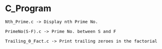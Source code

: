 # C_Program

<pre>
Nth_Prime.c -> Display nth Prime No.

PrimeNo(S-F).c -> Prime No. between S and F

Trailing_0_Fact.c -> Print trailing zeroes in the factorial of a No.
<pre>
